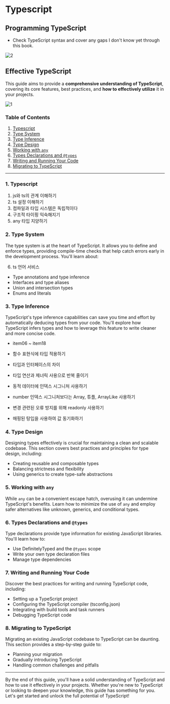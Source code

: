 # Typescript

## Programming TypeScript

- Check TypeScript syntax and cover any gaps I don't know yet through this book.

![2](https://github.com/user-attachments/assets/730f0423-537a-4195-8f80-97b8ac66e9df)

## Effective TypeScript

This guide aims to provide a **comprehensive understanding of TypeScript**, covering its core features, best practices, and **how to effectively utilize** it in your projects.

![1](https://github.com/user-attachments/assets/9c0f5521-6172-44cf-b9ea-e9927b44898f)

### Table of Contents

1. [Typescript]()
2. [Type System]()
3. [Type Inference]()
4. [Type Design]()
5. [Working with `any`]()
6. [Types Declarations and `@types`]()
7. [Writing and Running Your Code]()
8. [Migrating to TypeScript]()

---

### 1. Typescript

1. js와 ts의 관계 이해하기
2. ts 설정 이해하기
3. 컴파일과 타입 시스템은 독립적이다
4. 구조적 타이핑 익숙해지기
5. any 타입 지양하기

### 2. Type System

The type system is at the heart of TypeScript. It allows you to define and enforce types, providing compile-time checks that help catch errors early in the development process. You'll learn about:

6. ts 언어 서비스
- Type annotations and type inference
- Interfaces and type aliases
- Union and intersection types
- Enums and literals

### 3. Type Inference

TypeScript's type inference capabilities can save you time and effort by automatically deducing types from your code. You'll explore how TypeScript infers types and how to leverage this feature to write cleaner and more concise code.

- item06 ~ item18

- 함수 표현식에 타입 적용하기
- 타입과 인터페이스의 차이
- 타입 연산과 제너릭 사용으로 반복 줄이기
- 동적 데이터에 인덱스 시그니처 사용하기
- number 인덱스 시그니처보다는 Array, 튜플, ArrayLike 사용하기
- 변경 관련된 오류 방지를 위해 readonly 사용하기
- 매핑된 탕입을 사용하여 값 동기화하기

### 4. Type Design

Designing types effectively is crucial for maintaining a clean and scalable codebase. This section covers best practices and principles for type design, including:

- Creating reusable and composable types
- Balancing strictness and flexibility
- Using generics to create type-safe abstractions

### 5. Working with `any`

While `any` can be a convenient escape hatch, overusing it can undermine TypeScript's benefits. Learn how to minimize the use of `any` and employ safer alternatives like unknown, generics, and conditional types.

### 6. Types Declarations and `@types`

Type declarations provide type information for existing JavaScript libraries. You'll learn how to:

- Use DefinitelyTyped and the `@types` scope
- Write your own type declaration files
- Manage type dependencies

### 7. Writing and Running Your Code

Discover the best practices for writing and running TypeScript code, including:

- Setting up a TypeScript project
- Configuring the TypeScript compiler (tsconfig.json)
- Integrating with build tools and task runners
- Debugging TypeScript code

### 8. Migrating to TypeScript

Migrating an existing JavaScript codebase to TypeScript can be daunting. This section provides a step-by-step guide to:

- Planning your migration
- Gradually introducing TypeScript
- Handling common challenges and pitfalls

---

By the end of this guide, you'll have a solid understanding of TypeScript and how to use it effectively in your projects. Whether you're new to TypeScript or looking to deepen your knowledge, this guide has something for you. Let's get started and unlock the full potential of TypeScript!
